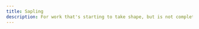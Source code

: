 ```yaml
---
title: Sapling
description: For work that's starting to take shape, but is not complete yet.
---
```

